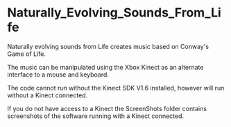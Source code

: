 # Naturally_Evolving_Sounds_From_Life

Naturally evolving sounds from Life creates music based on Conway's Game of Life.

The music can be manipulated using the Xbox Kinect as an alternate interface to a mouse and keyboard.

The code cannot run without the Kinect SDK V1.6 installed, however will run without a Kinect connected.

If you do not have access to a Kinect the ScreenShots folder contains screenshots of the software running with a Kinect connected.
